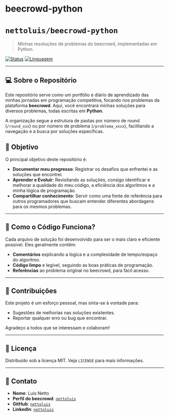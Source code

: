# beecrowd-python
# `nettoluis/beecrowd-python`

> Minhas resoluções de problemas do beecrowd, implementadas em Python.

[![Status](https://img.shields.io/badge/status-ativo-success.svg)]()
[![Linguagem](https://img.shields.io/badge/linguagem-Python-blue.svg)]()

---

## 💻 Sobre o Repositório

Este repositório serve como um portfólio e diário de aprendizado das minhas jornadas em programação competitiva, focando nos problemas da plataforma **beecrowd**. Aqui, você encontrará minhas soluções para diversos problemas, todas escritas em **Python**.

A organização segue a estrutura de pastas por número de round (`/round_xxx`) ou por número de problema (`/problema_xxxx`), facilitando a navegação e a busca por soluções específicas.

## 🚀 Objetivo

O principal objetivo deste repositório é:

* **Documentar meu progresso**: Registrar os desafios que enfrentei e as soluções que encontrei.
* **Aprender e Evoluir**: Revisitando as soluções, consigo identificar e melhorar a qualidade do meu código, a eficiência dos algoritmos e a minha lógica de programação.
* **Compartilhar conhecimento**: Servir como uma fonte de referência para outros programadores que buscam entender diferentes abordagens para os mesmos problemas.

---

## 🧠 Como o Código Funciona?

Cada arquivo de solução foi desenvolvido para ser o mais claro e eficiente possível. Eles geralmente contêm:

* **Comentários** explicando a lógica e a complexidade de tempo/espaço do algoritmo.
* **Código limpo** e legível, seguindo as boas práticas de programação.
* **Referências** ao problema original no beecrowd, para fácil acesso.

---

## 🤝 Contribuições

Este projeto é um esforço pessoal, mas sinta-se à vontade para:

* Sugestões de melhorias nas soluções existentes.
* Reportar qualquer erro ou bug que encontrar.

Agradeço a todos que se interessam e colaboram!

---

## 📝 Licença

Distribuído sob a licença MIT. Veja `LICENSE` para mais informações.

---

## 📧 Contato

* **Nome**: Luis Netto
* **Perfil do beecrowd**: [`nettoluis`](https://beecrowd.com/profile/nettoluis)
* **GitHub**: [`nettoluis`](https://github.com/nettoluis)
* **LinkedIn**: [`nettoluis`](https://linkedin.com/in/nettoluis)
